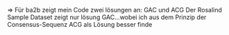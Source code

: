 
=> Für ba2b zeigt mein Code zwei lösungen an: GAC und ACG
Der Rosalind Sample Dataset zeigt nur lösung GAC...wobei ich aus dem Prinzip der Consensus-Sequenz ACG als Lösung besser finde
